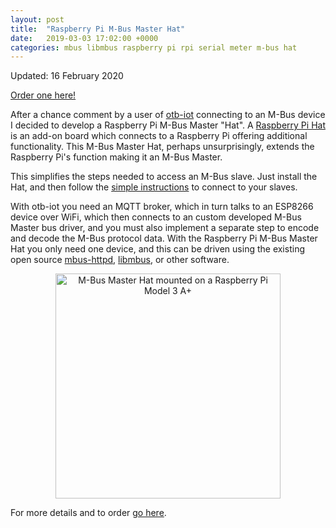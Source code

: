 ```yaml
---
layout: post
title:  "Raspberry Pi M-Bus Master Hat"
date:   2019-03-03 17:02:00 +0000
categories: mbus libmbus raspberry pi rpi serial meter m-bus hat
---
```


<style>
.aligncenter {
    text-align: center;
}
</style>

Updated: 16 February 2020

[Order one here!](https://www.packom.net/product/m-bus-master-hat/)

After a chance comment by a user of [otb-iot](/otb-iot/) connecting to an M-Bus device I decided to develop a Raspberry Pi M-Bus Master "Hat".  A [Raspberry Pi Hat](https://www.raspberrypi.org/blog/introducing-raspberry-pi-hats/) is an add-on board which connects to a Raspberry Pi offering additional functionality.  This M-Bus Master Hat, perhaps unsurprisingly, extends the Raspberry Pi's function making it an M-Bus Master.

This simplifies the steps needed to access an M-Bus slave.  Just install the Hat, and then follow the [simple instructions](https://www.packom.net/m-bus-master-hat-instructions/) to connect to your slaves.

With otb-iot you need an MQTT broker, which in turn talks to an ESP8266 device over WiFi, which then connects to an custom developed M-Bus Master bus driver, and you must also implement a separate step to encode and decode the M-Bus protocol data.  With the Raspberry Pi M-Bus Master Hat you only need one device, and this can be driven using the existing open source [mbus-httpd](https://github.com/packom/mbus-httpd), [libmbus](https://github.com/rscada/libmbus), or other software.

<p class="aligncenter">
  <a href="https://www.packom.net/product/m-bus-master-hat/"><img alt="M-Bus Master Hat mounted on a Raspberry Pi Model 3 A+" src="https://www.packom.net/wp-content/uploads/2020/02/mbus-master-hat-on-pi-a.jpg" width="360" /></a>
</p>

For more details and to order [go here](https://www.packom.net/product/m-bus-master-hat/).
